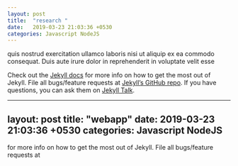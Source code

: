 ```yaml
---
layout: post
title:  "research "
date:   2019-03-23 21:03:36 +0530
categories: Javascript NodeJS
---
```

quis nostrud exercitation ullamco laboris nisi ut aliquip ex ea commodo consequat. Duis aute irure dolor in reprehenderit in voluptate velit esse

Check out the [Jekyll docs][jekyll-docs] for more info on how to get the most out of Jekyll. File all bugs/feature requests at [Jekyll’s GitHub repo][jekyll-gh]. If you have questions, you can ask them on [Jekyll Talk][jekyll-talk].

[jekyll-docs]: https://jekyllrb.com/docs/home
[jekyll-gh]:   https://github.com/jekyll/jekyll
[jekyll-talk]: https://talk.jekyllrb.com/

---
layout: post
title:  "webapp"
date:   2019-03-23 21:03:36 +0530
categories: Javascript NodeJS
---
for more info on how to get the most out of Jekyll. File all bugs/feature requests at
